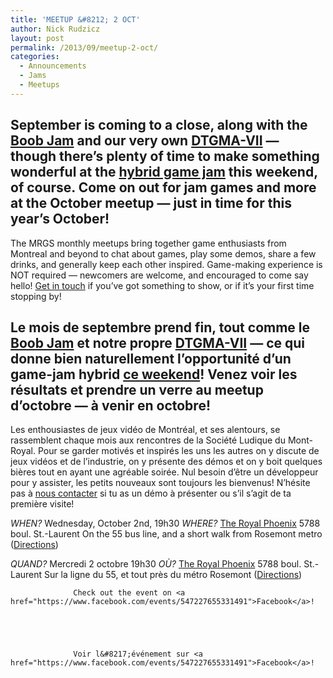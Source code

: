 ```yaml
---
title: 'MEETUP &#8212; 2 OCT'
author: Nick Rudzicz
layout: post
permalink: /2013/09/meetup-2-oct/
categories:
  - Announcements
  - Jams
  - Meetups
---
```



September is coming to a close, along with the <a href="http://theboobjam.com/why">Boob Jam</a> and our very own <a href="http://oldforum.mrgs.ca/index.php/topic,115.0.html">DTGMA-VII</a> &#8212; though there&#8217;s plenty of time to make something wonderful at the <a href="https://www.facebook.com/events/421725314606583/">hybrid game jam</a> this weekend, of course. Come on out for jam games and more at the October meetup &#8212; just in time for this year&#8217;s October!
---
The MRGS monthly meetups bring together game enthusiasts from Montreal and beyond to chat about games, play some demos, share a few drinks, and generally keep each other inspired. Game-making experience is NOT required &#8212; newcomers are welcome, and encouraged to come say hello!
<a href="mailto:bakedgoods@mrgs.ca">Get in touch</a> if you&#8217;ve got something to show, or if it&#8217;s your first time stopping by!



Le mois de septembre prend fin, tout comme le <a href="http://theboobjam.com/why">Boob Jam</a> et notre propre <a href="http://oldforum.mrgs.ca/index.php/topic,115.0.html">DTGMA-VII</a> &#8212; ce qui donne bien naturellement l&#8217;opportunit&eacute; d&#8217;un game-jam hybrid <a href="https://www.facebook.com/events/421725314606583/">ce weekend</a>! Venez voir les r&eacute;sultats et prendre un verre au meetup d&#8217;octobre &#8212; &agrave; venir en octobre!
---
Les enthousiastes de jeux vid&eacute;o de Montr&eacute;al, et ses alentours, se rassemblent chaque mois aux rencontres de la Soci&eacute;t&eacute; Ludique du Mont-Royal. Pour se garder motiv&eacute;s et inspir&eacute;s les uns les autres on y discute de jeux vid&eacute;os et de l&#8217;industrie, on y pr&eacute;sente des d&eacute;mos et on y boit quelques bi&egrave;res tout en ayant une agr&eacute;able soir&eacute;e. Nul besoin d&#8217;&ecirc;tre un d&eacute;veloppeur pour y assister, les petits nouveaux sont toujours les bienvenus!
N&#8217;h&eacute;site pas &agrave; <a href="mailto:bakedgoods@mrgs.ca">nous contacter</a> si tu as un d&eacute;mo &agrave; pr&eacute;senter ou s&#8217;il s&#8217;agit de ta premi&egrave;re visite!



<em>WHEN?</em>
 Wednesday, October 2nd, 19h30
<em>WHERE?</em>
 <a href="http://royalphoenixbar.com/">The Royal Phoenix</a>
 5788 boul. St.-Laurent
 On the 55 bus line, and a short walk from Rosemont metro
 (<a href="https://maps.google.com/maps?q=the+royal+phoenix">Directions</a>)



<em>QUAND?</em>
 Mercredi 2 octobre 19h30
<em>OÙ?</em>
 <a href="http://royalphoenixbar.com/">The Royal Phoenix</a>
 5788 boul. St.-Laurent
 Sur la ligne du 55, et tout pr&egrave;s du m&eacute;tro Rosemont
 (<a href="https://maps.google.com/maps?q=the+royal+phoenix">Directions</a>)
 


                  Check out the event on <a href="https://www.facebook.com/events/547227655331491">Facebook</a>!
                

                
                

                  Voir l&#8217;événement sur <a href="https://www.facebook.com/events/547227655331491">Facebook</a>!

                

                
                
 &nbsp;
 &nbsp;
